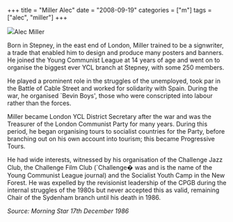 +++
title = "Miller Alec"
date = "2008-09-19"
categories = ["m"]
tags = ["alec", "miller"]
+++

![](http://79.170.40.183/grahamstevenson.me.uk/images/stories/miller%20alec%201.jpg)Alec Miller

Born in Stepney, in the east end of London, Miller trained to be a signwriter, a trade that enabled him to design and produce many posters and banners. He joined the Young Communist League at 14 years of age and went on to organise the biggest ever YCL branch at Stepney, with some 250 members.

He played a prominent role in the struggles of the unemployed, took par in the Battle of Cable Street and worked for solidarity with Spain. During the war, he organised \`Bevin Boys', those who were conscripted into labour rather than the forces.

Miller became London YCL District Secretary after the war and was the Treasurer of the London Communist Party for many years. During this period, he began organising tours to socialist countries for the Party, before branching out on his own account into tourism; this became Progressive Tours.

He had wide interests, witnessed by his organisation of the Challenge Jazz Club, the Challenge Film Club (\`Challenge� was and is the name of the Young Communist League journal) and the Socialist Youth Camp in the New Forest. He was expelled by the revisionist leadership of the CPGB during the internal struggles of the 1980s but never accepted this as valid, remaining Chair of the Sydenham branch until his death in 1986.

_Source: Morning Star 17th December 1986_
